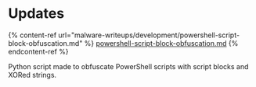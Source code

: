 # Updates



{% content-ref url="malware-writeups/development/powershell-script-block-obfuscation.md" %}
[powershell-script-block-obfuscation.md](malware-writeups/development/powershell-script-block-obfuscation.md)
{% endcontent-ref %}

Python script made to obfuscate PowerShell scripts with script blocks and XORed strings.

<figure><img src=".gitbook/assets/PTRACE_NOPEEKING.PNG" alt=""><figcaption></figcaption></figure>

<figure><img src=".gitbook/assets/Arms_Race.PNG" alt=""><figcaption></figcaption></figure>

<figure><img src=".gitbook/assets/ReRop.PNG" alt=""><figcaption></figcaption></figure>

<figure><img src=".gitbook/assets/Maze.PNG" alt=""><figcaption></figcaption></figure>

<figure><img src=".gitbook/assets/SEPC.PNG" alt=""><figcaption></figcaption></figure>

<figure><img src=".gitbook/assets/Virtually_Mad.PNG" alt=""><figcaption></figcaption></figure>

<figure><img src=".gitbook/assets/Lockpick2.PNG" alt=""><figcaption></figcaption></figure>

<figure><img src=".gitbook/assets/Lockpick1.PNG" alt=""><figcaption></figcaption></figure>

<figure><img src=".gitbook/assets/Reminiscent.PNG" alt=""><figcaption></figcaption></figure>

<figure><img src=".gitbook/assets/Partial_Encryption.PNG" alt=""><figcaption></figcaption></figure>

<figure><img src=".gitbook/assets/Cyberpsychosis.PNG" alt=""><figcaption></figcaption></figure>

<figure><img src=".gitbook/assets/FFModule.PNG" alt=""><figcaption></figcaption></figure>

<figure><img src=".gitbook/assets/Debugme.PNG" alt=""><figcaption></figcaption></figure>
